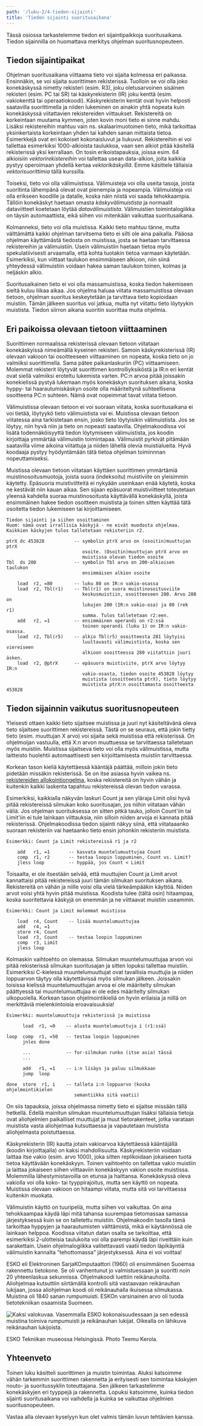 ```yaml
---
path: '/luku-2/4-tiedon-sijainti'
title: 'Tiedon sijainti suoritusaikana'
---
```


<div><lead>
Tässä osiossa tarkastelemme tiedon eri sijaintipaikkoja suoritusaikana. Tiedon sijainnilla on huomattava merkitys ohjelman suoritusnopeuteen.
</lead></div>

## Tiedon sijaintipaikat

Ohjelman suoritusaikana viittaama tieto voi sijaita kolmessa eri paikassa. Ensinnäkin, se voi sijaita suorittimen rekisterissä. Tuolloin se voi olla joko konekäskyssä nimetty rekisteri (esim. R3), joku oletusarvoinen sisäinen rekisteri (esim. PC tai SR) tai käskyrekisterin (IR) joku kenttä (esim. vakiokenttä tai operaatiokoodi). Käskyrekisterin kentät ovat hyvin helposti saatavilla suorittimella ja niiden lukeminen on ainakin yhtä nopeata kuin konekäskyssä viitattavien rekistereiden viittaukset. Rekistereitä on korkeintaan muutama kymmen, joten kovin moni tieto ei sinne mahdu. Lisäksi rekistereihin mahtuu vain ns. skalaarimuotoinen tieto, mikä tarkoittaa yksinkertaista korkeintaan yhden tai kahden sanan mittaista tietoa. Esimerkkejä ovat eri kokoiset kokonaisluvut ja liukuvut. Rekistereihin ei voi tallettaa esimerkiksi 1000-alkioista taulukkoa, vaan sen alkiot pitää käsitellä rekisterissä yksi kerrallaan. On tosin erikoistapauksia, joissa esim. 64 alkioisiin _vektorirekistereihin_ voi tallettaa usean data-alkion, joita kaikkia pystyy operoimaan yhdellä kertaa _vektorikäskyillä_. Emme käsittele tällaisia _vektorisuorittimia_ tällä kurssilla.

Toiseksi, tieto voi olla välimuistissa. Välimuisteja voi olla useita tasoja, joista suoritinta lähempänä olevat ovat pienempia ja nopeampia. Välimuisteja voi olla erikseen koodille ja datalle, koska näin niistä voi saada tehokkaampia. Tällöin konekäskyt haetaan omasta _käskyvälimuistista_ ja normaalit dataviitteet koetetaan löytää _datavälimuistista_. Välimuistien toimintalogiikka on täysin automaattista, eikä siihen voi mitenkään vaikuttaa suoritusaikana.

Kolmanneksi, tieto voi olla muistissa. Kaikki tieto mahtuu tänne, mutta välttämättä kaikki ohjelman tarvitsema tieto ei silti ole aina paikalla. Pääosa ohjelman käyttämästä tiedosta on muistissa, josta se haetaan tarvittaessa rekistereihin ja välimuistiin. Usein välimuistiin haetaan tietoa myös spekulatiivisesti arvaamalla, että kohta tuotakin tietoa varmaan käytetään. Esimerkiksi, kun viittaat taulukon ensimmäiseen alkioon, niin siinä yhteydessä välimuistiin voidaan hakea saman taulukon toinen, kolmas ja neljäskin alkio.

Suoritusaikainen tieto ei voi olla massamuistissa, koska tiedon hakemiseen sieltä kuluu liikaa aikaa. Jos ohjelma haluaa viitata massamuistissa olevaan tietoon, ohjelman suoritus keskeytetään ja tarvittava tieto kopioidaan muistiin. Tämän jälkeen suoritus voi jatkua, mutta nyt viitattu tieto löytyykin muistista. Tiedon siirron aikana suoritin suorittaa muita ohjelmia.

## Eri paikoissa olevaan tietoon viittaaminen
Suorittimen normaalissa rekisterissä olevaan tietoon viitataan konekäskyissä nimeämällä kyseinen rekisteri. Samoin käskyrekisterissä (IR) olevaan vakioon tai osoitteeseen viittaaminen on nopeata, koska tieto on jo valmiiksi suorittimella. Sama pätee paikanlaskuriin (PC) viittaamiseen. Molemmat rekisterit löytyvät suorittimen kontrolliyksiköstä ja IR:n eri kentät ovat siellä valmiiksi eroteltu lukemista varten. PC:n arvoa pitää joissakin konekielissä pystyä lukemaan myös konekäskyn suorituksen aikana, koska hyppy- tai haarautumiskäskyn osoite olla määriteltynä suhteellisena osoitteena PC:n suhteen. Nämä ovat nopeimmat tavat viitata tietoon.

Välimuistissa olevaan tietoon ei voi suoraan viitata, koska suoritusaikana ei voi tietää, löytyykö tieto välimuistista vai ei. Muistissa olevaan tietoon viitatessa aina tarkistetaan ensin, josko tieto löytyisikin välimuistista. Jos se löytyy, niin hyvä niin ja tieto on nopeasti saatavilla. Ohjelmakoodissa voi lisätä todennäköisyyttä tiedon löytymiseen välimuistista, jos koodin kirjoittaja ymmärtää välimuistin toimintapaa. Välimuistit pyrkivät pitämään saatavilla viime aikoina viitattuja ja niiden lähellä olevia muistialueita. Hyvä koodaaja pystyy hyödyntämään tätä tietoa ohjelman toiminnnan nopeuttamiseksi.

Muistissa olevaan tietoon viitataan käyttäen suorittimen ymmärtämiä muistinosoitusmuotoja, joista suora (indeksoitu) muistiviite on yleisimmin käytetty. Epäsuoria muistiviitteitä ei nykyään useinkaan enää käytetä, koska ne kestävät niin kauan aikaa. Sen sijaan epäsuorat muistiviitteet toteutetaan yleensä kahdella suoraa muistinosoitusta käyttävällä konekäskyllä, joista ensimmäinen hakee tiedon osoitteen muistista ja toinen sitten käyttää tätä osoitetta tiedon lukemiseen tai kirjoittamiseen.

```
Tiedon sijainti ja siihen osoittaminen
Huom: nämä ovat irrallisia käskyjä - ne eivät muodosta ohjelmaa.
Kaikkien käskyjen tulos talletetaan rekisteriin r2.

ptrX dc 453828           -- symbolin ptrX arvo on (osoitin)muuttujan ptrX
                            osoite. (Osoitin)muuttujan ptrX arvo on 
                            muistissa olevan tiedon osoite
Tbl  ds 200              -- symbolin Tbl arvo on 200-alkioisen taulukon 
                            ensimmäisen alkion osoite

    load  r2, =80        -- luku 80 on IR:n vakio-osassa
    load  r2, Tbl(r1)    -- Tbl(r1) on suora muistinosoitusviite 
                            keskusmuistiin, osoitteeseen 280. Arvo 280 on
                            lukujen 200 (IR:n vakio-osa) ja 80 (rek r1)
                            summa. Tulos talletetaan r2:een.
    add   r2, =1         -- ensimmäinen operandi on r2:ssä
                            toinen operandi (luku 1) on IR:n vakio-osassa.
    load  r2, Tbl(r5)    -- alkio Tbl(r5) osoitteesta 281 löytyisi 
                            luultavasti välimuistista, koska sen viereiseen
                            alkioon osoitteessa 280 viitattiin juuri äsken.
    load  r2, @ptrX      -- epäsuora muistiviite, ptrX arvo löytyy IR:n 
                            vakio-osasta, tiedon osoite 453828 löytyy 
                            muistista (osoitteesta ptrX), tieto löytyy 
                            muistista ptrX:n osoittamasta osoitteesta 453828
```

## Tiedon sijainnin vaikutus suoritusnopeuteen
Yleisesti ottaen kaikki tieto sijaitsee muistissa ja juuri nyt käsiteltävänä oleva tieto sijaitsee suorittimen rekistereissä. Tästä on se seuraus, että jokin tietty tieto (esim. muuttujan X arvo) voi sijaita sekä muistissa että rekisterissä. On ohjelmoijan vastuulla, että X:n arvon muuttuessa se tarvittaessa talletetaan myös muistiin. Muistissa sijaitseva tieto voi olla myös välimuistissa, mutta laitteisto huolehtii automaattisesti sen kirjoittamisesta muistiin tarvittaessa.

Korkean tason kieliä käytettäessä kääntäjä päättää, milloin jokin tieto pidetään missäkin rekisterissä. Se on itse asiassa hyvin vaikea ns. [rekistereiden allokointiongelma](https://en.wikipedia.org/wiki/Register_allocation), koska rekistereitä on hyvin vähän ja kuitenkin kaikki laskenta tapahtuu rekistereissä olevan tiedon varassa.

Esimerkiksi, kaikkialla näkyvän laskuri Count ja sen yläraja Limit olisi hyvä pitää rekistereissä silmukan koko suoritusajan, jos niihin viitataan vähän väliä. Jos ohjelman suorituksessa on sitten pitkä tauko, jolloin Count'iin tai Limit'iin ei tule lainkaan viittauksia, niin silloin niiden arvoja ei kannata pitää rekisterissä. Ohjelmakoodissa tiedon sijainti näkyy siinä, että viitataaanko suoraan rekisteriin vai haetaanko tieto ensin johonkin rekisteriin muistista.
```
Esimerkki: Count ja Limit rekistereissä r1 ja r2

    add   r1, =1       -- kasvata muuntelumuuttujaa Count
    comp  r1, r2       -- testaa loopin loppuminen, Count vs. Limit?
    jless loop         -- hyppää, jos Count < Limit
```

Toisaalta, ei ole itsestään selvää, että muuttujien Count ja Limit arvot kannattaisi pitää rekistereissä juuri tämän silmukan suorituksen aikana. Rekistereitä on vähän ja niille voisi olla vielä tärkeämpääkin käyttöä. Niiden arvot voisi yhtä hyvin pitää muistissa. Koodista tulee (tältä osin) hitaampaa, koska suoritettavia käskyjä on enemmän ja ne viittaavat muistiin useammin.

```
Esimerkki: Count ja Limit molemmat muistissa

    load  r4, Count    -- lisää muuntelumuuttujaa
    add   r4, =1
    store r4, Count
    load  r3, Count    -- testaa loopin loppuminen
    comp  r3, Limit
    jless loop
```

Kolmaskin vaihtoehto on olemassa. Silmukan muuntelumuuttujaa arvon voi pitää rekisterissä silmukan suoritusajan ja sitten lopuksi tallettaa muistiin. Esimerkiksi C-kielessä muuntelumuuttujat ovat tavallisia muuttujia ja niiden loppuarvon täytyy olla käytettävissä myös silmukan jälkeen. Joissakin toisissa kielissä muuntelumuuttujan arvoa ei ole määritelty silmukan päättyessä tai muuntelumuuttujaa ei ole edes määritelty silmukan ulkopuolella. Korkean tason ohjelmointikieliä on hyvin erilaisia ja niillä on merkittäviä mielenkiintoisia eroavaisuuksia! 
```
Esimerkki: muuntelumuuttuja rekisterissä ja muistissa

      load  r1, =0    -- alusta muuntelumuuttuja i (r1:ssä)

loop  comp  r1, =50   -- testaa loopin loppuminen
      jnles done

      ...             -- for-silmukan runko (itse asia) tässä
      ...

      add   r1, =1    -- i:n lisäys ja paluu silmukkaan
      jump  loop

done  store  r1, i    -- talleta i:n loppuarvo (koska ohjelmointikielen 
                         semantiikka sitä vaatii)
```

On siis tapauksia, joissa ohjelmassa nimetty tieto ei sijaitse missään tällä hetkellä. Edellä mainitun silmukan muuntelumuuttujan lisäksi tällaisia tietoja ovat aliohjelmien paikalliset muuttujat ja muut tietorakenteet, jotka varataan muistista vasta aliohjelmaa kutsuttaessa ja vapautetaan muistista aliohjelmasta poistuttaessa.

Käskyrekisterin (IR) kautta jotain vakioarvoa käytettäessä kääntäjällä (koodin kirjoittajalla) on kaksi mahdollisuutta. Käskyrekisteriin voidaan laittaa itse vakio (esim. arvo 1000), joka sitten replikoidaan jokaiseen tuota tietoa käyttävään konekäskyyn. Toinen vaihtoehto on tallettaa vakio muistiin ja laittaa jokaiseen siihen viittaaviin konekäskyyn vakion osoite muistissa. Molemmilla lähestymistavoilla on etunsa ja haittansa. Konekäskyssä oleva vakiolla voi olla koko- tai tyyppirajoitus, mutta sen käyttö on nopeata. Muistissa olevaan vakioon on hitaampi viitata, mutta sitä voi tarvittaessa kuitenkin muokata.

Välimuistin käyttö on tuuripeliä, mutta siihen voi vaikuttaa. On aina tehokkaampaa käydä läpi mitä tahansa suurempaa tietomassaa samassa järjestyksessä kuin se on talletettu muistiin. Ohjelmakoodin tasolla tämä tarkoittaa hyppyjen ja haarautumisten välttämistä, mikä ei käytännössä ole lainkaan helppoa. Koodissa viitatun datan osalta se tarkoittaa, että esimerkiksi 2-ulotteisia taulukoita voi olla parempi käydä läpi riveittäin kuin sarakettain. Usein ohjelmalogiikka valitettavasti vaatii tiedon läpikäyntiä välimuistin kannalta "tehottomassa" järjestyksessä. Aina ei voi voittaa!

<!-- Quiz 2.4.1-10 Väitteet tiedon sijainnin vaikutuksesta suoritusnopeuteen -->

<div><quiznator id="5c503c5fc41ed4148d96ac32"></quiznator></div>
<div><quiznator id="5c503cb3ddb6b814af3216b0"></quiznator></div>
<div><quiznator id="5c503d25ddb6b814af3216b1"></quiznator></div>
<div><quiznator id="5c503dba99236814c5bb83e3"></quiznator></div>
<div><quiznator id="5c503e8e99236814c5bb83e8"></quiznator></div>
<div><quiznator id="5c503f07017ffc13eddc9871"></quiznator></div>
<div><quiznator id="5c504a41c41ed4148d96ac79"></quiznator></div>
<div><quiznator id="5c504b1499236814c5bb842e"></quiznator></div>
<div><quiznator id="5c504b79c41ed4148d96ac81"></quiznator></div>
<div><quiznator id="5c504bdcddb6b814af321701"></quiznator></div>

<text-box variant="example" name="Historiaa:  ESKO">
  
ESKO eli Elektroninen SarjaKOmputaattori (1960) oli ensimmäinen Suoemsa rakennettu tietokone. Se oli vanhentunut jo valmistuessaan ja suoritti noin 20 yhteenlaskua sekunnissa. Ohjelmakoodi luettiin reikänauhoilta. Aliohjelmaa kutsuttiin siirtämällä kontrolli sitä vastaavaan reikänauhan lukijaan, jossa aliohjelman koodi oli reikänauhalla ikuisessa silmukassa. Muistina oli 1840 sanan rumpumuisti. ESKOn varsinainen arvo oli tuoda tietotekniikan osaamista Suomeen.

<!-- kuva: ch-2-4-esko    -->

![Kaksi valokuvaa. Vasemmalla ESKO kokonaisuudessaan ja sen edessä muistina toimiva rumpumuisti ja reikänauhan lukijat. Oikealla on lähikuva reikänauhan lukijoista.](./ch-2-4-esko.svg)
<div>
<illustrations motive="ch-2-4-esko"></illustrations>
</div>
ESKO Tekniikan museossa Helsingissä. Photo Teemu Kerola.

</text-box>

## Yhteenveto
Toinen luku käsitteli suorittimen ja muistin toimintaa. Aluksi katsoimme vähän tarkemmin suorittimen rakennetta ja erityisesti sen toimintaa käskyjen nouto- ja suoritussyklin toteuttajana. Sen jälkeen tarkastelimme konekäskyjen eri tyyppejä ja rakennetta. Lopuksi katsoimme, kuinka tiedon sijainti suoritusaikana voi vaihdella ja kuinka se vaikuttaa ohjelmien suoritusnopeuteen.

Vastaa alla olevaan kyselyyn kun olet valmis tämän luvun tehtävien kanssa.
<div><quiznator id="5c66b17199236814c5bbb972"></quiznator></div>

